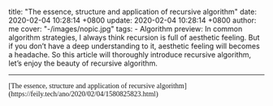 title: "The essence, structure and application of recursive algorithm"
date: 2020-02-04 10:28:14 +0800
update: 2020-02-04 10:28:14 +0800
author: me
cover: "-/images/nopic.jpg"
tags:
    - Algorithm
preview: In common algorithm strategies, I always think recursion is full of aesthetic feeling. But if you don’t have a deep understanding to it, aesthetic feeling will becomes a headache. So this article will thoroughly introduce recursive algorithm, let’s enjoy the beauty of recursive algorithm.

---

<p style="font-family:Consolas">[The essence, structure and application of recursive algorithm](https://feily.tech/ano/2020/02/04/1580825823.html)</p>